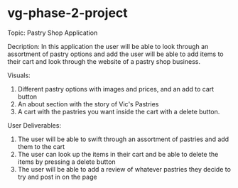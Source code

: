 # vg-phase-2-project

Topic: Pastry Shop Application 

Decription: 
In this application the user will be able to look through an assortment of pastry options and add the user will be able to add items to their cart and look through the website of a pastry shop business. 

Visuals: 
1. Different pastry options with images and prices, and an add to cart button
2. An about section with the story of Vic's Pastries
3. A cart with the pastries you want inside the cart with a delete button.

User Deliverables: 
1. The user will be able to swift through an assortment of pastries and add them to the cart
2. The user can look up the items in their cart and be able to delete the items by pressing a delete button
3. The user will be able to add a review of whatever pastries they decide to try and post in on the page

